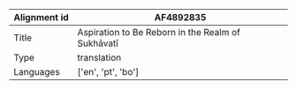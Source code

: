 |Alignment id | AF4892835
| --- | --- 
|Title | Aspiration to Be Reborn in the Realm of Sukhāvatī 
|Type | translation
|Languages | ['en', 'pt', 'bo']